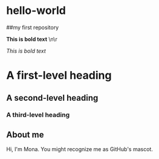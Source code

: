 # hello-world
##my first repository

**This is bold text** \n\r

*This is bold text*
# A first-level heading
## A second-level heading
### A third-level heading
## About me

Hi, I'm Mona. You might recognize me as GitHub's mascot.

